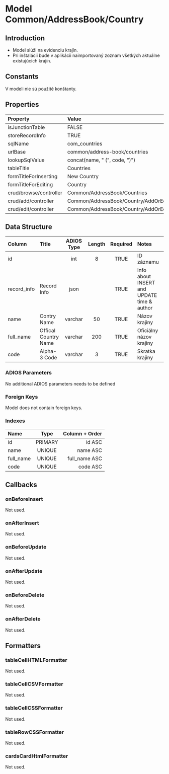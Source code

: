 # Model Common/AddressBook/Country

## Introduction
* Model slúži na evidenciu krajín.
* Pri inštalácii bude v aplikácii naimportovaný zoznam všetkých aktuálne existujúcich krajín.

## Constants
V modeli nie sú použité konštanty.

## Properties
| Property               | Value                                |
| :--------------------- | :----------------------------------- |
| isJunctionTable        | FALSE                                |
| storeRecordInfo        | TRUE                                 |
| sqlName                | com_countries                        |
| urlBase                | common/address-book/countries        |
| lookupSqlValue         | concat(name, " (", code, ")")        |
| tableTitle             | Countries                            |
| formTitleForInserting  | New Country                          |
| formTitleForEditing    | Country                              |
| crud/browse/controller | Common/AddressBook/Countries         |
| crud/add/controller    | Common/AddressBook/Country/AddOrEdit |
| crud/edit/controller   | Common/AddressBook/Country/AddOrEdit |

## Data Structure
| Column      | Title                | ADIOS Type | Length | Required | Notes                                      |
| :---------- | :------------------- | :--------: | :----: | :------: | :----------------------------------------- |
| id          |                      |    int     |   8    |   TRUE   | ID záznamu                                 |
| record_info | Record Info          |    json    |        |   TRUE   | Info about INSERT and UPDATE time & author |
| name        | Contry Name          |  varchar   |   50   |   TRUE   | Názov krajiny                              |
| full_name   | Offical Country Name |  varchar   |  200   |   TRUE   | Oficiálny názov krajiny                    |
| code        | Alpha-3 Code         |  varchar   |   3    |   TRUE   | Skratka krajiny                            |

### ADIOS Parameters
No additional ADIOS parameters needs to be defined

### Foreign Keys
Model does not contain foreign keys.
### Indexes
| Name      |  Type   | Column + Order |
| :-------- | :-----: | -------------: |
| id        | PRIMARY |         id ASC |
| name      | UNIQUE  |       name ASC |
| full_name | UNIQUE  |  full_name ASC |
| code      | UNIQUE  |       code ASC |

## Callbacks

### onBeforeInsert
Not used.

### onAfterInsert
Not used.

### onBeforeUpdate
Not used.

### onAfterUpdate
Not used.

### onBeforeDelete
Not used.

### onAfterDelete
Not used.

## Formatters

### tableCellHTMLFormatter
Not used.

### tableCellCSVFormatter
Not used.

### tableCellCSSFormatter
Not used.

### tableRowCSSFormatter
Not used.

### cardsCardHtmlFormatter
Not used.
